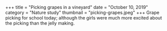 +++
title = "Picking grapes in a vineyard"
date = "October 10, 2019"
category = "Nature study"
thumbnail = "picking-grapes.jpeg"
+++
Grape picking for school today; although the girls were much more excited about the picking than the jelly making.
